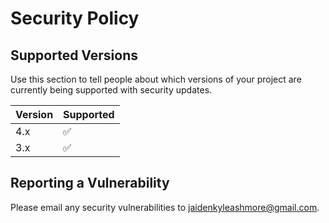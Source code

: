 # Security Policy

## Supported Versions

Use this section to tell people about which versions of your project are
currently being supported with security updates.

| Version | Supported          |
| ------- | ------------------ |
| 4.x     | :white_check_mark: |
| 3.x     | :white_check_mark: |

## Reporting a Vulnerability

Please email any security vulnerabilities to <jaidenkyleashmore@gmail.com>.
